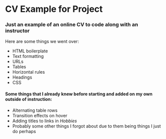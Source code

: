 # CV Example for Project

### Just an example of an online CV to code along with an instructor

Here are some things we went over:
- HTML boilerplate
- Text formatting
- URLs
- Tables
- Horizontal rules
- Headings
- CSS

#### Some things that I already knew before starting and added on my own outside of instruction:

- Alternating table rows
- Transition effects on hover
- Adding titles to links in *Hobbies*
- Probably some other things I forgot about due to them being things I just do perhaps
